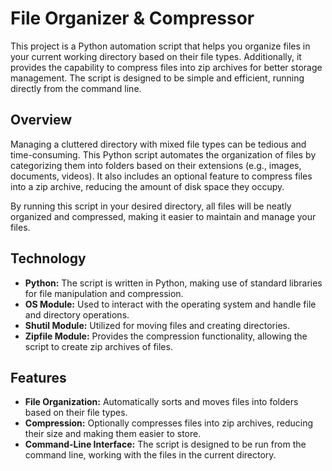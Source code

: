 # File Organizer & Compressor

This project is a Python automation script that helps you organize files in your current working directory based on their file types. Additionally, it provides the capability to compress files into zip archives for better storage management. The script is designed to be simple and efficient, running directly from the command line.

## Overview

Managing a cluttered directory with mixed file types can be tedious and time-consuming. This Python script automates the organization of files by categorizing them into folders based on their extensions (e.g., images, documents, videos). It also includes an optional feature to compress files into a zip archive, reducing the amount of disk space they occupy.

By running this script in your desired directory, all files will be neatly organized and compressed, making it easier to maintain and manage your files.

## Technology

- **Python:** The script is written in Python, making use of standard libraries for file manipulation and compression.
- **OS Module:** Used to interact with the operating system and handle file and directory operations.
- **Shutil Module:** Utilized for moving files and creating directories.
- **Zipfile Module:** Provides the compression functionality, allowing the script to create zip archives of files.

## Features

- **File Organization:** Automatically sorts and moves files into folders based on their file types.
- **Compression:** Optionally compresses files into zip archives, reducing their size and making them easier to store.
- **Command-Line Interface:** The script is designed to be run from the command line, working with the files in the current directory.
